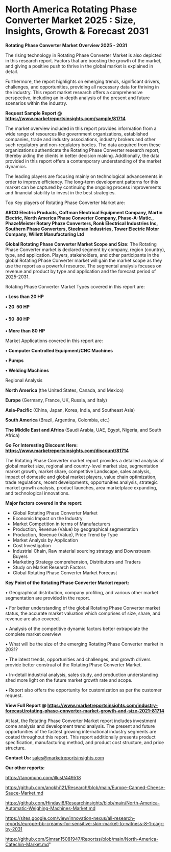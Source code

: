# North America Rotating Phase Converter Market 2025 : Size, Insights, Growth & Forecast 2031

<Strong> Rotating Phase Converter Market Overview 2025 - 2031</strong>

The rising technology in Rotating Phase Converter Market is also depicted in this research report. Factors that are boosting the growth of the market, and giving a positive push to thrive in the global market is explained in detail.

Furthermore, the report highlights on emerging trends, significant drivers, challenges, and opportunities, providing all necessary data for thriving in the industry. This report market research offers a comprehensive perspective, including an in-depth analysis of the present and future scenarios within the industry.

<strong>Request Sample Report @ <a href=https://www.marketreportsinsights.com/sample/81714>https://www.marketreportsinsights.com/sample/81714</a></strong>

The market overview included in this report provides information from a wide range of resources like government organizations, established companies, trade and industry associations, industry brokers and other such regulatory and non-regulatory bodies. The data acquired from these organizations authenticate the Rotating Phase Converter research report, thereby aiding the clients in better decision making. Additionally, the data provided in this report offers a contemporary understanding of the market dynamics.

The leading players are focusing mainly on technological advancements in order to improve efficiency. The long-term development patterns for this market can be captured by continuing the ongoing process improvements and financial stability to invest in the best strategies.

Top Key players of Rotating Phase Converter Market are:

<strong>ARCO Electric Products, Coffman Electrical Equipment Company, Martin Electric, North America Phase Converter Company, Phase-A-Matic., PhazeMeister Rotary Phaze Converters, Ronk Electrical Industries Inc, Southern Phase Converters, Steelman Industries, Tower Electric Motor Company, Willett Manufacturing Ltd</strong>

<strong><b>Global Rotating Phase Converter Market Scope and Size:</b></strong>
The Rotating Phase Converter market is declared segment by company, region (country), type, and application. Players, stakeholders, and other participants in the global Rotating Phase Converter market will gain the market scope as they use the report as a powerful resource. The segmental analysis focuses on revenue and product by type and application and the forecast period of 2025-2031.

Rotating Phase Converter Market Types covered in this report are:

<strong>• Less than 20 HP

• 20  50 HP

• 50  80 HP

• More than 80 HP</strong>

Market Applications covered in this report are:

<strong>• Computer Controlled Equipment/CNC Machines

• Pumps

• Welding Machines</strong> 

Regional Analysis

<strong>North America</strong> (the United States, Canada, and Mexico)

<strong>Europe</strong> (Germany, France, UK, Russia, and Italy)

<strong>Asia-Pacific</strong> (China, Japan, Korea, India, and Southeast Asia)

<strong>South America</strong> (Brazil, Argentina, Colombia, etc.)

<strong>The Middle East and Africa</strong> (Saudi Arabia, UAE, Egypt, Nigeria, and South Africa)

<strong>Go For Interesting Discount Here: <a href=https://www.marketreportsinsights.com/discount/81714>https://www.marketreportsinsights.com/discount/81714</a></strong>

The Rotating Phase Converter market report provides a detailed analysis of global market size, regional and country-level market size, segmentation market growth, market share, competitive Landscape, sales analysis, impact of domestic and global market players, value chain optimization, trade regulations, recent developments, opportunities analysis, strategic market growth analysis, product launches, area marketplace expanding, and technological innovations.

<strong><b>Major factors covered in the report:</b></strong>
<ul>
  <li>Global Rotating Phase Converter Market </li>
  <li>Economic Impact on the Industry</li>
  <li>Market Competition in terms of Manufacturers</li>
  <li>Production, Revenue (Value) by geographical segmentation</li>
  <li>Production, Revenue (Value), Price Trend by Type</li>
  <li>Market Analysis by Application</li>
  <li>Cost Investigation</li>
  <li>Industrial Chain, Raw material sourcing strategy and Downstream Buyers</li>
  <li>Marketing Strategy comprehension, Distributors and Traders</li>
  <li>Study on Market Research Factors</li>
  <li>Global Rotating Phase Converter Market Forecast</li>
</ul>

<strong><b>Key Point of the Rotating Phase Converter Market report:</b></strong>

• Geographical distribution, company profiling, and various other market segmentation are provided in the report.

• For better understanding of the global Rotating Phase Converter market status, the accurate market valuation which comprises of size, share, and revenue are also covered.

• Analysis of the competitive dynamic factors better extrapolate the complete market overview

• What will be the size of the emerging Rotating Phase Converter market in 2031?

• The latest trends, opportunities and challenges, and growth drivers provide better construal of the Rotating Phase Converter Market.

• In-detail industrial analysis, sales study, and production understanding shed more light on the future market growth rate and scope.

• Report also offers the opportunity for customization as per the customer request.

<strong><b>View Full Report @ <a href=https://www.marketreportsinsights.com/industry-forecast/rotating-phase-converter-market-growth-and-size-2021-81714>https://www.marketreportsinsights.com/industry-forecast/rotating-phase-converter-market-growth-and-size-2021-81714</a></b></strong>


At last, the Rotating Phase Converter Market report includes investment come analysis and development trend analysis. The present and future opportunities of the fastest growing international industry segments are coated throughout this report. This report additionally presents product specification, manufacturing method, and product cost structure, and price structure.

<strong>Contact Us:</strong>
sales@marketreportsinsights.com

<strong>Our other reports:</strong>

<a href=https://tanomuno.com/illust/449518>https://tanomuno.com/illust/449518</a>

<a href=https://github.com/anokhi121/Research/blob/main/Europe-Canned-Cheese-Sauce-Market.md>https://github.com/anokhi121/Research/blob/main/Europe-Canned-Cheese-Sauce-Market.md</a>

<a href=https://github.com/Hindavi8/Researchinsights/blob/main/North-America-Automatic-Weighing-Machines-Market.md>https://github.com/Hindavi8/Researchinsights/blob/main/North-America-Automatic-Weighing-Machines-Market.md</a>

<a href=https://sites.google.com/view/innovation-nexus/all-research-reports/europe-bb-creams-for-sensitive-skin-market-to-witness-8-1-cagr-by-2031>https://sites.google.com/view/innovation-nexus/all-research-reports/europe-bb-creams-for-sensitive-skin-market-to-witness-8-1-cagr-by-2031</a>

<a href=https://github.com/Simran15081947/Reportss/blob/main/North-America-Catechin-Market.md>https://github.com/Simran15081947/Reportss/blob/main/North-America-Catechin-Market.md</a>"

